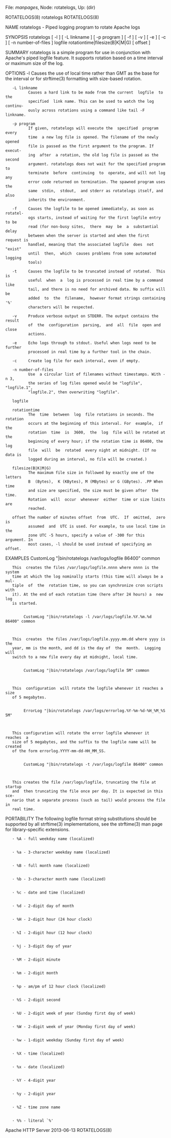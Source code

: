 File: *manpages*,  Node: rotatelogs,  Up: (dir)

ROTATELOGS(8)                     rotatelogs                     ROTATELOGS(8)



NAME
       rotatelogs - Piped logging program to rotate Apache logs


SYNOPSIS
       rotatelogs [ -l ] [ -L linkname ] [ -p program ] [ -f ] [ -v ] [ -e ] [
       -c ] [ -n number-of-files ]  logfile  rotationtime|filesize(B|K|M|G)  [
       offset ]



SUMMARY
       rotatelogs  is  a  simple  program for use in conjunction with Apache's
       piped logfile feature. It supports rotation based on a time interval or
       maximum size of the log.



OPTIONS
       -l     Causes the use of local time rather than GMT as the base for the
              interval or for strftime(3) formatting with size-based rotation.

       -L linkname
              Causes a hard link to be made from the current  logfile  to  the
              specified  link name. This can be used to watch the log continu‐
              ously across rotations using a command like tail -F linkname.

       -p program
              If given, rotatelogs will execute the  specified  program  every
              time  a new log file is opened. The filename of the newly opened
              file is passed as the first argument to the program. If  execut‐
              ing  after  a rotation, the old log file is passed as the second
              argument. rotatelogs does not wait for the specified program  to
              terminate  before  continuing  to  operate, and will not log any
              error code returned on termination. The spawned program uses the
              same  stdin,  stdout,  and stderr as rotatelogs itself, and also
              inherits the environment.

       -f     Causes the logfile to be opened immediately, as soon as rotatel‐
              ogs starts, instead of waiting for the first logfile entry to be
              read (for non-busy sites,  there  may  be  a  substantial  delay
              between when the server is started and when the first request is
              handled, meaning that the associated logfile  does  not  "exist"
              until  then,  which  causes problems from some automated logging
              tools)

       -t     Causes the logfile to be truncated instead of rotated.  This  is
              useful  when  a  log is processed in real time by a command like
              tail, and there is no need for archived data. No suffix will  be
              added  to  the  filename,  however format strings containing '%'
              characters will be respected.

       -v     Produce verbose output on STDERR. The output contains the result
              of  the  configuration  parsing,  and  all  file  open and close
              actions.

       -e     Echo logs through to stdout. Useful when logs need to be further
              processed in real time by a further tool in the chain.

       -c     Create log file for each interval, even if empty.

       -n number-of-files
              Use  a circular list of filenames without timestamps. With -n 3,
              the series of log files opened would be "logfile",  "logfile.1",
              "logfile.2", then overwriting "logfile".

       logfile

       rotationtime
              The  time  between  log  file rotations in seconds. The rotation
              occurs at the beginning of this interval. For  example,  if  the
              rotation  time  is  3600,  the  log  file will be rotated at the
              beginning of every hour; if the rotation time is 86400, the  log
              file  will  be  rotated  every night at midnight. (If no data is
              logged during an interval, no file will be created.)

       filesize(B|K|M|G)
              The maximum file size in followed by exactly one of the  letters
              B  (Bytes),  K (KBytes), M (MBytes) or G (GBytes). .PP When time
              and size are specified, the size must be given after  the  time.
              Rotation  will  occur  whenever  either  time or size limits are
              reached.

       offset The number of minutes offset  from  UTC.  If  omitted,  zero  is
              assumed  and  UTC is used. For example, to use local time in the
              zone UTC -5 hours, specify a value of -300 for this argument. In
              most cases, -l should be used instead of specifying an offset.


EXAMPLES
            CustomLog "|bin/rotatelogs /var/logs/logfile 86400" common



       This  creates the files /var/logs/logfile.nnnn where nnnn is the system
       time at which the log nominally starts (this time will always be a mul‐
       tiple  of  the  rotation time, so you can synchronize cron scripts with
       it). At the end of each rotation time (here after 24 hours) a  new  log
       is started.


            CustomLog "|bin/rotatelogs -l /var/logs/logfile.%Y.%m.%d 86400" common



       This  creates  the files /var/logs/logfile.yyyy.mm.dd where yyyy is the
       year, mm is the month, and dd is the day of  the  month.  Logging  will
       switch to a new file every day at midnight, local time.


            CustomLog "|bin/rotatelogs /var/logs/logfile 5M" common



       This  configuration  will rotate the logfile whenever it reaches a size
       of 5 megabytes.


            ErrorLog "|bin/rotatelogs /var/logs/errorlog.%Y-%m-%d-%H_%M_%S 5M"



       This configuration will rotate the error logfile whenever it reaches  a
       size of 5 megabytes, and the suffix to the logfile name will be created
       of the form errorlog.YYYY-mm-dd-HH_MM_SS.


            CustomLog "|bin/rotatelogs -t /var/logs/logfile 86400" common



       This creates the file /var/logs/logfile, truncating the file at startup
       and  then truncating the file once per day. It is expected in this sce‐
       nario that a separate process (such as tail) would process the file  in
       real time.


PORTABILITY
       The  following  logfile format string substitutions should be supported
       by all strftime(3) implementations, see the strftime(3)  man  page  for
       library-specific extensions.


       · %A - full weekday name (localized)


       · %a - 3-character weekday name (localized)


       · %B - full month name (localized)


       · %b - 3-character month name (localized)


       · %c - date and time (localized)


       · %d - 2-digit day of month


       · %H - 2-digit hour (24 hour clock)


       · %I - 2-digit hour (12 hour clock)


       · %j - 3-digit day of year


       · %M - 2-digit minute


       · %m - 2-digit month


       · %p - am/pm of 12 hour clock (localized)


       · %S - 2-digit second


       · %U - 2-digit week of year (Sunday first day of week)


       · %W - 2-digit week of year (Monday first day of week)


       · %w - 1-digit weekday (Sunday first day of week)


       · %X - time (localized)


       · %x - date (localized)


       · %Y - 4-digit year


       · %y - 2-digit year


       · %Z - time zone name


       · %% - literal `%'




Apache HTTP Server                2013-06-13                     ROTATELOGS(8)
